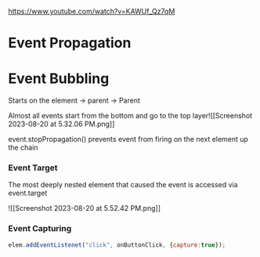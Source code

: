 https://www.youtube.com/watch?v=KAWUf_Qz7qM

# Event Propagation

# Event Bubbling
Starts on the element → parent → Parent

Almost all events start from the bottom and go to the top layer![[Screenshot 2023-08-20 at 5.32.06 PM.png]]

event.stopPropagation()
prevents event from firing on the next element up the chain

### Event Target
The most deeply nested element that caused the event is accessed via event.target

![[Screenshot 2023-08-20 at 5.52.42 PM.png]]


### Event Capturing

```js
elem.addEventListenet("click", onButtonClick, {capture:true});

```